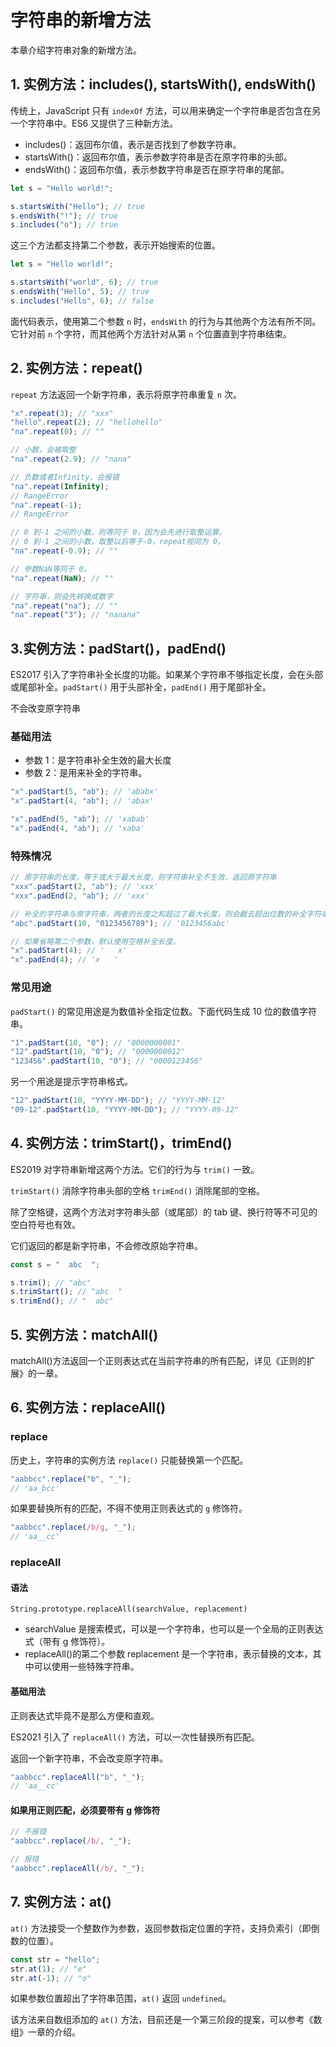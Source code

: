 # 字符串的新增方法

本章介绍字符串对象的新增方法。

## 1. 实例方法：includes(), startsWith(), endsWith()

传统上，JavaScript 只有 `indexOf` 方法，可以用来确定一个字符串是否包含在另一个字符串中。ES6 又提供了三种新方法。

- includes()：返回布尔值，表示是否找到了参数字符串。
- startsWith()：返回布尔值，表示参数字符串是否在原字符串的头部。
- endsWith()：返回布尔值，表示参数字符串是否在原字符串的尾部。

```js
let s = "Hello world!";

s.startsWith("Hello"); // true
s.endsWith("!"); // true
s.includes("o"); // true
```

这三个方法都支持第二个参数，表示开始搜索的位置。

```js
let s = "Hello world!";

s.startsWith("world", 6); // true
s.endsWith("Hello", 5); // true
s.includes("Hello", 6); // false
```

面代码表示，使用第二个参数 `n` 时，`endsWith` 的行为与其他两个方法有所不同。它针对前 `n` 个字符，而其他两个方法针对从第 `n` 个位置直到字符串结束。

## 2. 实例方法：repeat()

`repeat` 方法返回一个新字符串，表示将原字符串重复 `n` 次。

```js
"x".repeat(3); // "xxx"
"hello".repeat(2); // "hellohello"
"na".repeat(0); // ""

// 小数，会被取整
"na".repeat(2.9); // "nana"

// 负数或者Infinity，会报错
"na".repeat(Infinity);
// RangeError
"na".repeat(-1);
// RangeError

// 0 到-1 之间的小数，则等同于 0，因为会先进行取整运算。
// 0 到-1 之间的小数，取整以后等于-0，repeat视同为 0。
"na".repeat(-0.9); // ""

// 参数NaN等同于 0。
"na".repeat(NaN); // ""

// 字符串，则会先转换成数字
"na".repeat("na"); // ""
"na".repeat("3"); // "nanana"
```

## 3.实例方法：padStart()，padEnd()

ES2017 引入了字符串补全长度的功能。如果某个字符串不够指定长度，会在头部或尾部补全。`padStart()` 用于头部补全，`padEnd()` 用于尾部补全。

不会改变原字符串

### 基础用法

- 参数 1：是字符串补全生效的最大长度
- 参数 2：是用来补全的字符串。

```js
"x".padStart(5, "ab"); // 'ababx'
"x".padStart(4, "ab"); // 'abax'

"x".padEnd(5, "ab"); // 'xabab'
"x".padEnd(4, "ab"); // 'xaba'
```

### 特殊情况

```js
// 原字符串的长度，等于或大于最大长度，则字符串补全不生效，返回原字符串
"xxx".padStart(2, "ab"); // 'xxx'
"xxx".padEnd(2, "ab"); // 'xxx'

// 补全的字符串与原字符串，两者的长度之和超过了最大长度，则会截去超出位数的补全字符串。
"abc".padStart(10, "0123456789"); // '0123456abc'

// 如果省略第二个参数，默认使用空格补全长度。
"x".padStart(4); // '   x'
"x".padEnd(4); // 'x   '
```

### 常见用途

`padStart()` 的常见用途是为数值补全指定位数。下面代码生成 10 位的数值字符串。

```js
"1".padStart(10, "0"); // "0000000001"
"12".padStart(10, "0"); // "0000000012"
"123456".padStart(10, "0"); // "0000123456"
```

另一个用途是提示字符串格式。

```js
"12".padStart(10, "YYYY-MM-DD"); // "YYYY-MM-12"
"09-12".padStart(10, "YYYY-MM-DD"); // "YYYY-09-12"
```

## 4. 实例方法：trimStart()，trimEnd()

ES2019 对字符串新增这两个方法。它们的行为与 `trim()` 一致。

`trimStart()` 消除字符串头部的空格 `trimEnd()` 消除尾部的空格。

除了空格键，这两个方法对字符串头部（或尾部）的 tab 键、换行符等不可见的空白符号也有效。

它们返回的都是新字符串，不会修改原始字符串。

```js
const s = "  abc  ";

s.trim(); // "abc"
s.trimStart(); // "abc  "
s.trimEnd(); // "  abc"
```

## 5. 实例方法：matchAll()

matchAll()方法返回一个正则表达式在当前字符串的所有匹配，详见《正则的扩展》的一章。

## 6. 实例方法：replaceAll()

### replace

历史上，字符串的实例方法 `replace()` 只能替换第一个匹配。

```js
"aabbcc".replace("b", "_");
// 'aa_bcc'
```

如果要替换所有的匹配，不得不使用正则表达式的 `g` 修饰符。

```js
"aabbcc".replace(/b/g, "_");
// 'aa__cc'
```

### replaceAll

#### 语法

`String.prototype.replaceAll(searchValue, replacement)`

- searchValue 是搜索模式，可以是一个字符串，也可以是一个全局的正则表达式（带有 g 修饰符）。
- replaceAll()的第二个参数 replacement 是一个字符串，表示替换的文本，其中可以使用一些特殊字符串。

#### 基础用法

正则表达式毕竟不是那么方便和直观。

ES2021 引入了 `replaceAll()` 方法，可以一次性替换所有匹配。

返回一个新字符串，不会改变原字符串。

```js
"aabbcc".replaceAll("b", "_");
// 'aa__cc'
```

#### 如果用正则匹配，必须要带有 g 修饰符

```js
// 不报错
"aabbcc".replace(/b/, "_");

// 报错
"aabbcc".replaceAll(/b/, "_");
```

## 7. 实例方法：at()

`at()` 方法接受一个整数作为参数，返回参数指定位置的字符，支持负索引（即倒数的位置）。

```js
const str = "hello";
str.at(1); // "e"
str.at(-1); // "o"
```

如果参数位置超出了字符串范围，`at()` 返回 `undefined`。

该方法来自数组添加的 `at()` 方法，目前还是一个第三阶段的提案，可以参考《数组》一章的介绍。
